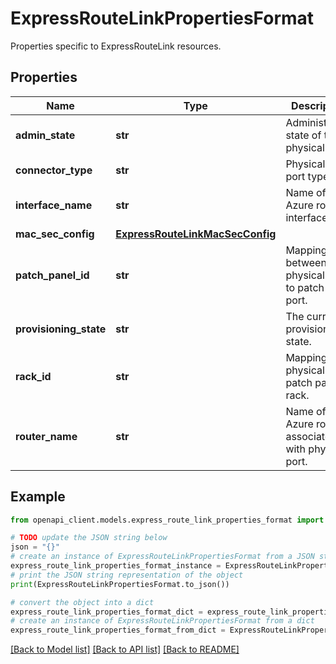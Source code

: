 # ExpressRouteLinkPropertiesFormat

Properties specific to ExpressRouteLink resources.

## Properties

Name | Type | Description | Notes
------------ | ------------- | ------------- | -------------
**admin_state** | **str** | Administrative state of the physical port. | [optional] 
**connector_type** | **str** | Physical fiber port type. | [optional] [readonly] 
**interface_name** | **str** | Name of Azure router interface. | [optional] [readonly] 
**mac_sec_config** | [**ExpressRouteLinkMacSecConfig**](ExpressRouteLinkMacSecConfig.md) |  | [optional] 
**patch_panel_id** | **str** | Mapping between physical port to patch panel port. | [optional] [readonly] 
**provisioning_state** | **str** | The current provisioning state. | [optional] [readonly] 
**rack_id** | **str** | Mapping of physical patch panel to rack. | [optional] [readonly] 
**router_name** | **str** | Name of Azure router associated with physical port. | [optional] [readonly] 

## Example

```python
from openapi_client.models.express_route_link_properties_format import ExpressRouteLinkPropertiesFormat

# TODO update the JSON string below
json = "{}"
# create an instance of ExpressRouteLinkPropertiesFormat from a JSON string
express_route_link_properties_format_instance = ExpressRouteLinkPropertiesFormat.from_json(json)
# print the JSON string representation of the object
print(ExpressRouteLinkPropertiesFormat.to_json())

# convert the object into a dict
express_route_link_properties_format_dict = express_route_link_properties_format_instance.to_dict()
# create an instance of ExpressRouteLinkPropertiesFormat from a dict
express_route_link_properties_format_from_dict = ExpressRouteLinkPropertiesFormat.from_dict(express_route_link_properties_format_dict)
```
[[Back to Model list]](../README.md#documentation-for-models) [[Back to API list]](../README.md#documentation-for-api-endpoints) [[Back to README]](../README.md)


